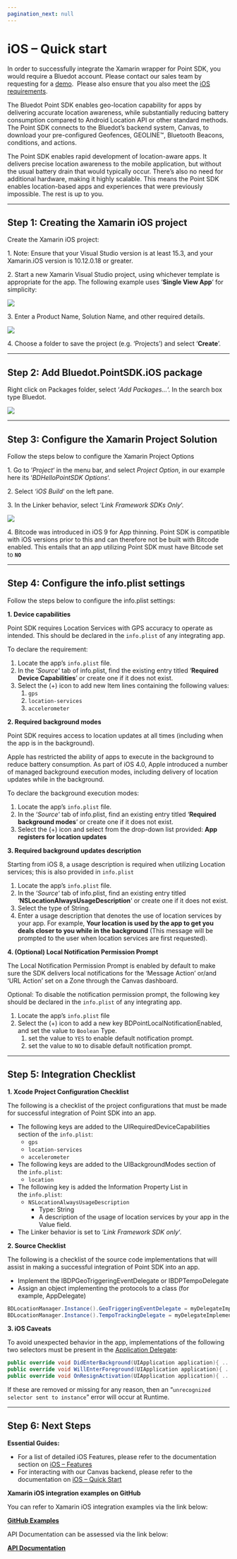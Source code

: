 ```yaml
---
pagination_next: null
---
```


iOS – Quick start
===============================

In order to successfully integrate the Xamarin wrapper for Point SDK, you would require a Bluedot account. Please contact our sales team by requesting for a [demo](https://bluedot.io/contact-us/).  Please also ensure that you also meet the [iOS requirements](../../Point%20SDK/iOS/Quick%20Start.md).

The Bluedot Point SDK enables geo-location capability for apps by delivering accurate location awareness, while substantially reducing battery consumption compared to Android Location API or other standard methods. The Point SDK connects to the Bluedot’s backend system, Canvas, to download your pre-configured Geofences, GEOLINE™, Bluetooth Beacons, conditions, and actions.

The Point SDK enables rapid development of location-aware apps. It delivers precise location awareness to the mobile application, but without the usual battery drain that would typically occur. There’s also no need for additional hardware, making it highly scalable. This means the Point SDK enables location-based apps and experiences that were previously impossible. The rest is up to you.

* * *

Step 1: Creating the Xamarin iOS project
----------------------------------------

Create the Xamarin iOS project:

1\. Note: Ensure that your Visual Studio version is at least 15.3, and your Xamarin.iOS version is 10.12.0.18 or greater.

2\. Start a new Xamarin Visual Studio project, using whichever template is appropriate for the app. The following example uses ‘**Single View App**‘ for simplicity:

![](http://bluedot.lionwood.software/wp-content/uploads/2018/01/New_Project.png)

3. Enter a Product Name, Solution Name, and other required details.

![](http://bluedot.lionwood.software/wp-content/uploads/2018/01/New_Project-2.png)

4. Choose a folder to save the project (e.g. ‘Projects’) and select ‘**Create**’.

* * *

Step 2: Add Bluedot.PointSDK.iOS package
----------------------------------------

Right click on Packages folder, select ‘_Add Packages…_‘. In the search box type Bluedot.

![](../../assets/Xamarin-ios-nugget.png)

* * *

Step 3: Configure the Xamarin Project Solution
----------------------------------------------

Follow the steps below to configure the Xamarin Project Options

1\. Go to ‘_Project_‘ in the menu bar, and select _Project Option_, in our example here its ‘_BDHelloPointSDK Options_‘.

2\. Select _‘iOS Build_‘ on the left pane.

3\. In the Linker behavior, select ‘_Link Framework SDKs Only_‘.

![](http://bluedot.lionwood.software/wp-content/uploads/2018/01/Project_Options_–_BDHelloPointSDK.png)

4. Bitcode was introduced in iOS 9 for App thinning. Point SDK is compatible with iOS versions prior to this and can therefore not be built with Bitcode enabled. This entails that an app utilizing Point SDK must have Bitcode set to **`NO`**

* * *

Step 4: Configure the info.plist settings
-----------------------------------------

Follow the steps below to configure the info.plist settings:

**1. Device capabilities**

Point SDK requires Location Services with GPS accuracy to operate as intended. This should be declared in the `info.plist` of any integrating app.

To declare the requirement:

1.  Locate the app’s `info.plist` file.
2.  In the ‘_Source_‘ tab of info.plist, find the existing entry titled ‘**Required Device Capabilities**’ or create one if it does not exist.
3.  Select the (+) icon to add new Item lines containing the following values:
    1.  `gps`
    2.  `location-services`
    3.  `accelerometer`

**2\. Required background modes**

Point SDK requires access to location updates at all times (including when the app is in the background).

Apple has restricted the ability of apps to execute in the background to reduce battery consumption. As part of iOS 4.0, Apple introduced a number of managed background execution modes, including delivery of location updates while in the background.

To declare the background execution modes:

1.  Locate the app’s `info.plist` file.
2.  In the ‘_Source_‘ tab of info.plist, find an existing entry titled ‘**Required background modes**‘ or create one if it does not exist.
3.  Select the (+) icon and select from the drop-down list provided: **App registers for location updates**

**3\. Required background updates description**

Starting from iOS 8, a usage description is required when utilizing Location services; this is also provided in `info.plist`

1.  Locate the app’s `info.plist` file.
2.  In the ‘_Source_‘ tab of info.plist, find an existing entry titled ‘**NSLocationAlwaysUsageDescription**‘ or create one if it does not exist.
3.  Select the type of String.
4.  Enter a usage description that denotes the use of location services by your app. For example, **Your location is used by the app to get you deals closer to you while in the background** (This message will be prompted to the user when location services are first requested).

**4\. (Optional) Local Notification Permission Prompt**

The Local Notification Permission Prompt is enabled by default to make sure the SDK delivers local notifications for the ‘Message Action’ or/and ‘URL Action’ set on a Zone through the Canvas dashboard.

Optional: To disable the notification permission prompt, the following key should be declared in the `info.plist` of any integrating app.

1.  Locate the app’s `info.plist` file
2.  Select the (+) icon to add a new key BDPointLocalNotificationEnabled, and set the value to `Boolean` Type.
    1.  set the value to `YES` to enable default notification prompt.
    2.  set the value to `NO` to disable default notification prompt.

* * *

Step 5: Integration Checklist
-----------------------------

**1. Xcode Project Configuration Checklist**

The following is a checklist of the project configurations that must be made for successful integration of Point SDK into an app.

*   The following keys are added to the UIRequiredDeviceCapabilities section of the `info.plist`:
    *   `gps`
    *   `location-services`
    *   `accelerometer`
*   The following keys are added to the UIBackgroundModes section of the `info.plist`:
    *   `location`
*   The following key is added the Information Property List in the `info.plist`:
    *   `NSLocationAlwaysUsageDescription`
        *   Type: String
        *   A description of the usage of location services by your app in the Value field.
*   The Linker behavior is set to ‘_Link Framework SDK only_‘.

**2\. Source Checklist**

The following is a checklist of the source code implementations that will assist in making a successful integration of Point SDK into an app.

*   Implement the IBDPGeoTriggeringEventDelegate or IBDPTempoDelegate
*   Assign an object implementing the protocols to a class (for example, AppDelegate)

```csharp
BDLocationManager.Instance().GeoTriggeringEventDelegate = myDelegateImplementation;
BDLocationManager.Instance().TempoTrackingDelegate = myDelegateImplementation;
```

**3\. iOS Caveats**

To avoid unexpected behavior in the app, implementations of the following two selectors must be present in the [Application Delegate](https://developer.apple.com/library/ios/documentation/uikit/reference/uiapplicationdelegate_protocol/Reference/Reference.html):

```csharp
public override void DidEnterBackground(UIApplication application){ ... }
public override void WillEnterForeground(UIApplication application){ ... }
public override void OnResignActivation(UIApplication application){ ... }
```

If these are removed or missing for any reason, then an “`unrecognized selector sent to instance`” error will occur at Runtime.

* * *

Step 6: Next Steps
------------------

**Essential Guides:**

*   For a list of detailed iOS Features, please refer to the documentation section on [iOS – Features](../../Point%20SDK/iOS/Features/App%20restart%20notification.md)
*   For interacting with our Canvas backend, please refer to the documentation on [iOS – Quick Start](../../Point%20SDK/iOS/Quick%20Start.md)

**Xamarin iOS integration examples on GitHub** 

You can refer to Xamarin iOS integration examples via the link below:

**[GitHub Examples](https://github.com/Bluedot-Innovation "GitHub Examples")**

API Documentation can be assessed via the link below:

**[API Documentation](https://ios-docs.bluedot.io "API Documentation")**